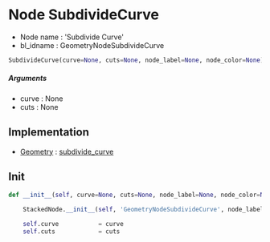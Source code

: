 # Node SubdivideCurve

- Node name : 'Subdivide Curve'
- bl_idname : GeometryNodeSubdivideCurve


``` python
SubdivideCurve(curve=None, cuts=None, node_label=None, node_color=None)
```
##### Arguments

- curve : None
- cuts : None

## Implementation

- [Geometry](/docs/GeoNodes/Geometry.md) : [subdivide_curve](/docs/GeoNodes/Geometry.md#subdivide_curve)

## Init

``` python
def __init__(self, curve=None, cuts=None, node_label=None, node_color=None):

    StackedNode.__init__(self, 'GeometryNodeSubdivideCurve', node_label=node_label, node_color=node_color)

    self.curve           = curve
    self.cuts            = cuts
```
